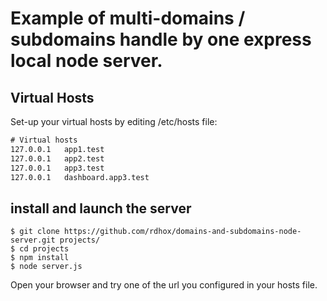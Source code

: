 # Example of multi-domains / subdomains handle by one express local node server. 

## Virtual Hosts
Set-up your virtual hosts by editing /etc/hosts file:

```txt
# Virtual hosts
127.0.0.1   app1.test
127.0.0.1   app2.test
127.0.0.1   app3.test
127.0.0.1   dashboard.app3.test
```

## install and launch the server

```
$ git clone https://github.com/rdhox/domains-and-subdomains-node-server.git projects/
$ cd projects
$ npm install
$ node server.js
```

Open your browser and try one of the url you configured in your hosts file.